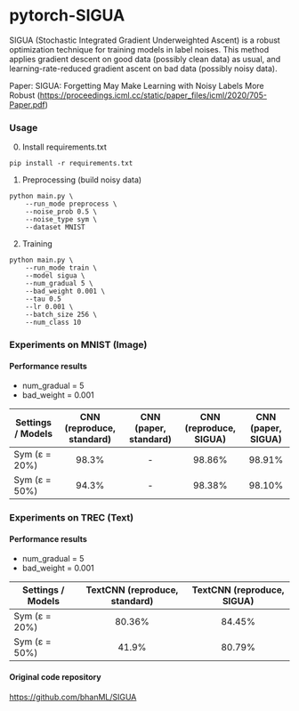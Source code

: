 # pytorch-SIGUA

SIGUA (Stochastic Integrated Gradient Underweighted Ascent) is a robust optimization technique for training models in label noises. This method applies gradient descent on good data (possibly clean data) as usual, and learning-rate-reduced gradient ascent on bad data (possibly noisy data).

Paper: SIGUA: Forgetting May Make Learning with Noisy Labels More Robust (https://proceedings.icml.cc/static/paper_files/icml/2020/705-Paper.pdf)

### Usage
0. Install requirements.txt
~~~
pip install -r requirements.txt
~~~

1. Preprocessing (build noisy data)
~~~
python main.py \
    --run_mode preprocess \
    --noise_prob 0.5 \
    --noise_type sym \
    --dataset MNIST
~~~

2. Training
~~~
python main.py \
    --run_mode train \
    --model sigua \
    --num_gradual 5 \
    --bad_weight 0.001 \
    --tau 0.5
    --lr 0.001 \
    --batch_size 256 \
    --num_class 10
~~~

### Experiments on MNIST (Image)

#### Performance results
* num_gradual = 5
* bad_weight = 0.001

| Settings / Models   	| CNN (reproduce, standard) 	| CNN (paper, standard) 	| CNN (reproduce, SIGUA) 	| CNN (paper, SIGUA) 	|
|---------------------	|:-------------------------:	|:---------------------:	|:---------------------------:	|:-----------------------:	|
| Sym (ε = 20%) 	|             98.3%              	|           -           	|          98.86%                   	|       98.91%                  	|
| Sym (ε = 50%) 	|       94.3%     	|         -       	|            98.38%            	|          98.10%          	|

### Experiments on TREC (Text)

#### Performance results
* num_gradual = 5
* bad_weight = 0.001

| Settings / Models   	| TextCNN (reproduce, standard) 	| TextCNN (reproduce, SIGUA) 	| 
|---------------------	|:-------------------------:	|:---------------------:	|
| Sym (ε = 20%) 	|             80.36%              	|           84.45%          	|   
| Sym (ε = 50%) 	|       41.9%     	|         80.79%       	|         


#### Original code repository
https://github.com/bhanML/SIGUA
